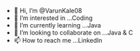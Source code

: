 - 👋 Hi, I’m @VarunKale08
- 👀 I’m interested in ...Coding 
- 🌱 I’m currently learning ...Java
- 💞️ I’m looking to collaborate on ...Java & C
- 📫 How to reach me ...LinkedIn

<!---
VarunKale08/VarunKale08 is a ✨ special ✨ repository because its `README.md` (this file) appears on your GitHub profile.
You can click the Preview link to take a look at your changes.
--->
